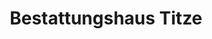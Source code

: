 ---
title: "Bestattungshaus Titze"
url: /brandenburg-an-der-havel/bestattungshaus-titze/
shop: Bestattungen
---
